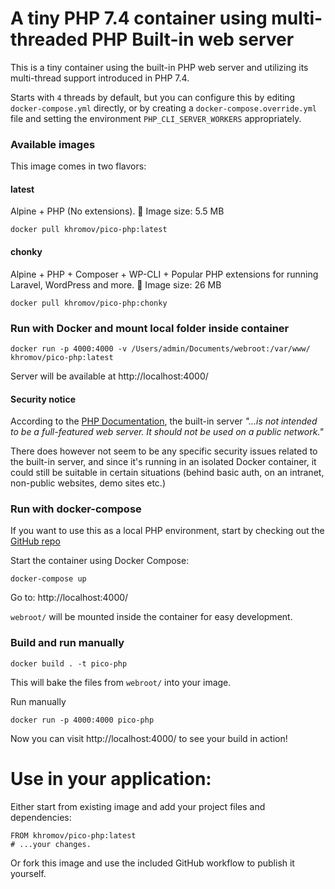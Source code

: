 # A tiny PHP 7.4 container using multi-threaded PHP Built-in web server

This is a tiny container using the built-in PHP web server and utilizing its multi-thread support introduced in PHP 7.4.

Starts with `4` threads by default, but you can configure this by editing `docker-compose.yml` directly, or by creating a `docker-compose.override.yml` file and setting the environment `PHP_CLI_SERVER_WORKERS` appropriately.

### Available images

This image comes in two flavors:

#### latest

Alpine + PHP (No extensions). 💪 Image size: 5.5 MB 

```
docker pull khromov/pico-php:latest
```

#### chonky

Alpine + PHP + Composer + WP-CLI + Popular PHP extensions for running Laravel, WordPress and more. 🍔 Image size: 26 MB

```
docker pull khromov/pico-php:chonky
```

### Run with Docker and mount local folder inside container

```
docker run -p 4000:4000 -v /Users/admin/Documents/webroot:/var/www/ khromov/pico-php:latest
```

Server will be available at http://localhost:4000/

#### Security notice

According to the [PHP Documentation](), the built-in server _"...is not intended to be a full-featured web server. It should not be used on a public network."_ 

There does however not seem to be any specific security issues related to the built-in server, and since it's running in an isolated Docker container, it could still be suitable in certain situations (behind basic auth, on an intranet, non-public websites, demo sites etc.)

### Run with docker-compose

If you want to use this as a local PHP environment, start by checking out the [GitHub repo](https://github.com/khromov/docker-pico-php)

Start the container using Docker Compose:

```
docker-compose up
```

Go to: http://localhost:4000/

`webroot/` will be mounted inside the container for easy development.

### Build and run manually

```
docker build . -t pico-php
```

This will bake the files from `webroot/` into your image.

Run manually

```
docker run -p 4000:4000 pico-php
```

Now you can visit http://localhost:4000/ to see your build in action!

# Use in your application:

Either start from existing image and add your project files and dependencies:

```
FROM khromov/pico-php:latest
# ...your changes.
```

Or fork this image and use the included GitHub workflow to publish it yourself.